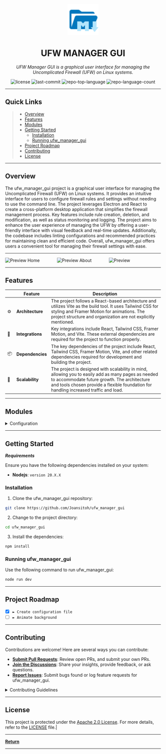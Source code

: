<p align="center">
  <img src="https://raw.githubusercontent.com/PKief/vscode-material-icon-theme/ec559a9f6bfd399b82bb44393651661b08aaf7ba/icons/folder-markdown-open.svg" width="100" />
</p>
<p align="center">
    <h1 align="center">UFW MANAGER GUI</h1>
</p>
<p align="center">
    <em>UFW Manager GUI is a graphical user interface for managing the Uncomplicated Firewall (UFW) on Linux systems.</em>
</p>
<p align="center">
	<img src="https://img.shields.io/github/license/Joansitoh/ufw_manager_gui?style=default&color=0080ff" alt="license">
	<img src="https://img.shields.io/github/last-commit/Joansitoh/ufw_manager_gui?style=default&color=0080ff" alt="last-commit">
	<img src="https://img.shields.io/github/languages/top/Joansitoh/ufw_manager_gui?style=default&color=0080ff" alt="repo-top-language">
	<img src="https://img.shields.io/github/languages/count/Joansitoh/ufw_manager_gui?style=default&color=0080ff" alt="repo-language-count">
<p>
<p align="center">
	<!-- default option, no dependency badges. -->
</p>
<hr>

## Quick Links

> - [ Overview](#overview)
> - [ Features](#features)
> - [ Modules](#modules)
> - [ Getting Started](#getting-started)
>   - [ Installation](#installation)
>   - [ Running ufw_manager_gui](#running-ufw_manager_gui)
> - [ Project Roadmap](#project-roadmap)
> - [ Contributing](#contributing)
> - [ License](#license)

---

## Overview

The ufw_manager_gui project is a graphical user interface for managing the Uncomplicated Firewall (UFW) on Linux systems. It provides an intuitive interface for users to configure firewall rules and settings without needing to use the command line. The project leverages Electron and React to create a cross-platform desktop application that simplifies the firewall management process. Key features include rule creation, deletion, and modification, as well as status monitoring and logging. The project aims to enhance the user experience of managing the UFW by offering a user-friendly interface with visual feedback and real-time updates. Additionally, the codebase includes linting configurations and recommended practices for maintaining clean and efficient code. Overall, ufw_manager_gui offers users a convenient tool for managing their firewall settings with ease.

---

<div style="display:flex; justify-content:space-between;">
  <img src="https://imgur.com/KkLVB79.png" alt="Preview Home" width="400"/>
  <img src="https://imgur.com/WBFuXRC.png" alt="Preview About" width="400"/>
  <img src="https://imgur.com/kG1ymf5.gif" alt="Preview" width="400"/>
</div>

---

## Features

|     | Feature          | Description                                                                                                                                                                                                                                 |
| --- | ---------------- | ------------------------------------------------------------------------------------------------------------------------------------------------------------------------------------------------------------------------------------------- |
| ⚙️  | **Architecture** | The project follows a React-based architecture and utilizes Vite as the build tool. It uses Tailwind CSS for styling and Framer Motion for animations. The project structure and organization are not explicitly mentioned.                 |
| 🔌  | **Integrations** | Key integrations include React, Tailwind CSS, Framer Motion, and Vite. These external dependencies are required for the project to function properly.                                                                                       |
| 📦  | **Dependencies** | The key dependencies of the project include React, Tailwind CSS, Framer Motion, Vite, and other related dependencies required for development and building the project.                                                                     |
| 🚀  | **Scalability**  | The project is designed with scalability in mind, allowing you to easily add as many pages as needed to accommodate future growth. The architecture and tools chosen provide a flexible foundation for handling increased traffic and load. |

---

## Modules

<details closed><summary>Configuration</summary>

| File                                                                                                  | Summary                                                                                                                                                                                                                           |
| ----------------------------------------------------------------------------------------------------- | --------------------------------------------------------------------------------------------------------------------------------------------------------------------------------------------------------------------------------- |
| [configuration.json](https://github.com/Joansitoh/ufw_manager_gui/blob/master/cfg\configuration.json) | This code snippet contributes to a developer portfolio website's architecture. It handles the configuration details for the website, such as the theme, navbar links, header information, project details, and technologies used. |

</details>

---

## Getting Started

**_Requirements_**

Ensure you have the following dependencies installed on your system:

- **Nodejs**: `version 20.X.X`

### Installation

1. Clone the ufw_manager_gui repository:

```sh
git clone https://github.com/Joansitoh/ufw_manager_gui
```

2. Change to the project directory:

```sh
cd ufw_manager_gui
```

3. Install the dependencies:

```sh
npm install
```

### Running ufw_manager_gui

Use the following command to run ufw_manager_gui:

```sh
node run dev
```

---

## Project Roadmap

- [x] `► Create configuration file`
- [ ] `► Animate background`

---

## Contributing

Contributions are welcome! Here are several ways you can contribute:

- **[Submit Pull Requests](https://github/Joansitoh/ufw_manager_gui/blob/main/CONTRIBUTING.md)**: Review open PRs, and submit your own PRs.
- **[Join the Discussions](https://github/Joansitoh/ufw_manager_gui/discussions)**: Share your insights, provide feedback, or ask questions.
- **[Report Issues](https://github/Joansitoh/ufw_manager_gui/issues)**: Submit bugs found or log feature requests for ufw_manager_gui.

<details closed>
    <summary>Contributing Guidelines</summary>

1. **Fork the Repository**: Start by forking the project repository to your GitHub account.
2. **Clone Locally**: Clone the forked repository to your local machine using a Git client.
   ```sh
   git clone https://github.com/Joansitoh/ufw_manager_gui
   ```
3. **Create a New Branch**: Always work on a new branch, giving it a descriptive name.
   ```sh
   git checkout -b new-feature-x
   ```
4. **Make Your Changes**: Develop and test your changes locally.
5. **Commit Your Changes**: Commit with a clear message describing your updates.
   ```sh
   git commit -m 'Implemented new feature x.'
   ```
6. **Push to GitHub**: Push the changes to your forked repository.
   ```sh
   git push origin new-feature-x
   ```
7. **Submit a Pull Request**: Create a PR against the original project repository. Clearly describe the changes and their motivations.

Once your PR is reviewed and approved, it will be merged into the main branch.

</details>

---

## License

This project is protected under the [Apache 2.0 License](https://www.apache.org/licenses/LICENSE-2.0). For more details, refer to the [LICENSE](https://www.apache.org/licenses/LICENSE-2.0) file.|

---

[**Return**](#quick-links)

---
